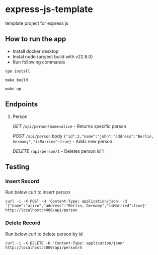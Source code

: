 # express-js-template
template project for express js


## How to run the app
- Install docker desktop
- Instal node (project build with v22.8.0)
- Run following commands

```
npm install

make build

make up
```

## Endpoints
1. Person

   *GET* `/api/person?name=alice` - Returns specific person

   *POST* `/api/person` body `{"id":3,"name":"john","address":"Berlin, Germany","isMarried":true}` - Adds new person

   *DELETE* `/api/person/1` - Deletes person id 1

## Testing
### Insert Record
Run below curl to insert person
```
curl -i -X POST -H 'Content-Type: application/json' -d '{"name":"alice","address":"Berlin, Germany","isMarried":true}' http://localhost:4000/api/person
```

### Delete Record
Run below curl to delete person by id
```
curl -i -X DELETE -H 'Content-Type: application/json' http://localhost:4000/api/person/4
```
